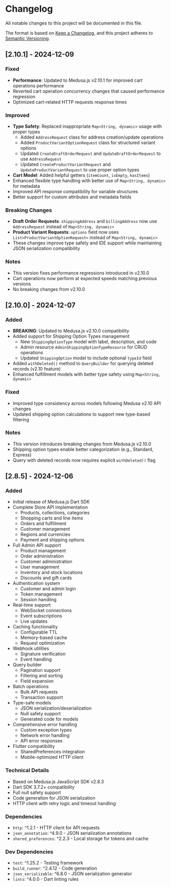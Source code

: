 # Changelog

All notable changes to this project will be documented in this file.

The format is based on [Keep a Changelog](https://keepachangelog.com/en/1.0.0/),
and this project adheres to [Semantic Versioning](https://semver.org/spec/v2.0.0.html).

## [2.10.1] - 2024-12-09

### Fixed
- **Performance**: Updated to Medusa.js v2.10.1 for improved cart operations performance
- Reverted cart operation concurrency changes that caused performance regression
- Optimized cart-related HTTP requests response times

### Improved
- **Type Safety**: Replaced inappropriate `Map<String, dynamic>` usage with proper types
  - Added `AddressRequest` class for address creation/update operations
  - Added `ProductVariantOptionRequest` class for structured variant options
  - Updated `CreateDraftOrderRequest` and `UpdateDraftOrderRequest` to use `AddressRequest`
  - Updated `CreateProductVariantRequest` and `UpdateProductVariantRequest` to use proper option types
- **Cart Model**: Added helpful getters (`itemCount`, `isEmpty`, `hasItems`)
- Enhanced flexible type handling with better use of `Map<String, dynamic>` for metadata
- Improved API response compatibility for variable structures
- Better support for custom attributes and metadata fields

### Breaking Changes
- **Draft Order Requests**: `shippingAddress` and `billingAddress` now use `AddressRequest` instead of `Map<String, dynamic>`
- **Product Variant Requests**: `options` field now uses `List<ProductVariantOptionRequest>` instead of `Map<String, dynamic>`
- These changes improve type safety and IDE support while maintaining JSON serialization compatibility

### Notes
- This version fixes performance regressions introduced in v2.10.0
- Cart operations now perform at expected speeds matching previous versions
- No breaking changes from v2.10.0

## [2.10.0] - 2024-12-07

### Added
- **BREAKING**: Updated to Medusa.js v2.10.0 compatibility
- Added support for Shipping Option Types management
  - New `ShippingOptionType` model with label, description, and code
  - Admin resource `AdminShippingOptionTypeResource` for CRUD operations
  - Updated `ShippingOption` model to include optional `typeId` field
- Added `withDeleted()` method to `QueryBuilder` for querying deleted records (v2.10 feature)
- Enhanced fulfillment models with better type safety using `Map<String, dynamic>`

### Fixed
- Improved type consistency across models following Medusa v2.10 API changes
- Updated shipping option calculations to support new type-based filtering

### Notes
- This version introduces breaking changes from Medusa.js v2.10.0
- Shipping option types enable better categorization (e.g., Standard, Express)
- Query with deleted records now requires explicit `withDeleted()` flag

## [2.8.5] - 2024-12-06

### Added
- Initial release of Medusa.js Dart SDK
- Complete Store API implementation
  - Products, collections, categories
  - Shopping carts and line items
  - Orders and fulfillment
  - Customer management
  - Regions and currencies
  - Payment and shipping options
- Full Admin API support
  - Product management
  - Order administration
  - Customer administration
  - User management
  - Inventory and stock locations
  - Discounts and gift cards
- Authentication system
  - Customer and admin login
  - Token management
  - Session handling
- Real-time support
  - WebSocket connections
  - Event subscriptions
  - Live updates
- Caching functionality
  - Configurable TTL
  - Memory-based cache
  - Request optimization
- Webhook utilities
  - Signature verification
  - Event handling
- Query builder
  - Pagination support
  - Filtering and sorting
  - Field expansion
- Batch operations
  - Bulk API requests
  - Transaction support
- Type-safe models
  - JSON serialization/deserialization
  - Null safety support
  - Generated code for models
- Comprehensive error handling
  - Custom exception types
  - Network error handling
  - API error responses
- Flutter compatibility
  - SharedPreferences integration
  - Mobile-optimized HTTP client

### Technical Details
- Based on Medusa.js JavaScript SDK v2.8.3
- Dart SDK 3.7.2+ compatibility
- Full null safety support
- Code generation for JSON serialization
- HTTP client with retry logic and timeout handling

### Dependencies
- `http`: ^1.2.1 - HTTP client for API requests
- `json_annotation`: ^4.9.0 - JSON serialization annotations
- `shared_preferences`: ^2.2.3 - Local storage for tokens and cache

### Dev Dependencies
- `test`: ^1.25.2 - Testing framework
- `build_runner`: ^2.4.12 - Code generation
- `json_serializable`: ^6.8.0 - JSON serialization generator
- `lints`: ^4.0.0 - Dart linting rules
